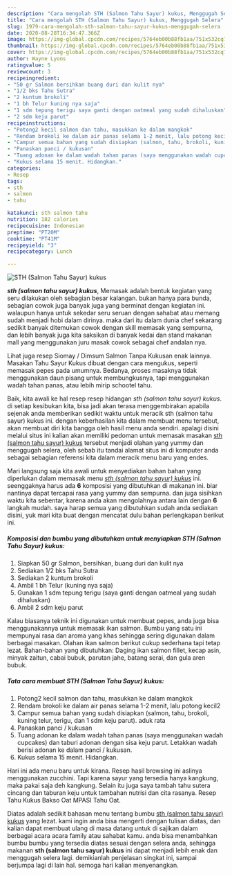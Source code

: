 ```yaml
---
description: "Cara mengolah STH (Salmon Tahu Sayur) kukus, Menggugah Selera"
title: "Cara mengolah STH (Salmon Tahu Sayur) kukus, Menggugah Selera"
slug: 1979-cara-mengolah-sth-salmon-tahu-sayur-kukus-menggugah-selera
date: 2020-08-28T16:34:47.366Z
image: https://img-global.cpcdn.com/recipes/5764eb00b88fb1aa/751x532cq70/sth-salmon-tahu-sayur-kukus-foto-resep-utama.jpg
thumbnail: https://img-global.cpcdn.com/recipes/5764eb00b88fb1aa/751x532cq70/sth-salmon-tahu-sayur-kukus-foto-resep-utama.jpg
cover: https://img-global.cpcdn.com/recipes/5764eb00b88fb1aa/751x532cq70/sth-salmon-tahu-sayur-kukus-foto-resep-utama.jpg
author: Wayne Lyons
ratingvalue: 5
reviewcount: 3
recipeingredient:
- "50 gr Salmon bersihkan buang duri dan kulit nya"
- "1/2 bks Tahu Sutra"
- "2 kuntum brokoli"
- "1 bh Telur kuning nya saja"
- "1 sdm tepung terigu saya ganti dengan oatmeal yang sudah dihaluskan"
- "2 sdm keju parut"
recipeinstructions:
- "Potong2 kecil salmon dan tahu, masukkan ke dalam mangkok"
- "Rendam brokoli ke dalam air panas selama 1-2 menit, lalu potong kecil2"
- "Campur semua bahan yang sudah disiapkan (salmon, tahu, brokoli, kuning telur, terigu, dan 1 sdm keju parut). aduk rata"
- "Panaskan panci / kukusan"
- "Tuang adonan ke dalam wadah tahan panas (saya menggunakan wadah cupcakes) dan taburi adonan dengan sisa keju parut. Letakkan wadah berisi adonan ke dalam panci / kukusan."
- "Kukus selama 15 menit. Hidangkan."
categories:
- Resep
tags:
- sth
- salmon
- tahu

katakunci: sth salmon tahu 
nutrition: 182 calories
recipecuisine: Indonesian
preptime: "PT20M"
cooktime: "PT41M"
recipeyield: "3"
recipecategory: Lunch

---
```



![STH (Salmon Tahu Sayur) kukus](https://img-global.cpcdn.com/recipes/5764eb00b88fb1aa/751x532cq70/sth-salmon-tahu-sayur-kukus-foto-resep-utama.jpg)

<b><i>sth (salmon tahu sayur) kukus</i></b>, Memasak adalah bentuk kegiatan yang seru dilakukan oleh sebagian besar kalangan. bukan hanya para bunda, sebagian cowok juga banyak juga yang berminat dengan kegiatan ini. walaupun hanya untuk sekedar seru seruan dengan sahabat atau memang sudah menjadi hobi dalam dirinya. maka dari itu dalam dunia chef sekarang sedikit banyak ditemukan cowok dengan skill memasak yang sempurna, dan lebih banyak juga kita saksikan di banyak kedai dan stand makanan mall yang menggunakan juru masak cowok sebagai chef andalan nya.

Lihat juga resep Siomay / Dimsum Salmon Tanpa Kukusan enak lainnya. Masakan Tahu Sayur Kukus dibuat dengan cara mengukus, seperti memasak pepes pada umumnya. Bedanya, proses masaknya tidak menggunakan daun pisang untuk membungkusnya, tapi menggunakan wadah tahan panas, atau lebih mirip schootel tahu.

Baik, kita awali ke hal resep resep hidangan <i>sth (salmon tahu sayur) kukus</i>. di setiap kesibukan kita, bisa jadi akan terasa menggembirakan apabila sejenak anda memberikan sedikit waktu untuk meracik sth (salmon tahu sayur) kukus ini. dengan keberhasilan kita dalam membuat menu tersebut, akan membuat diri kita bangga oleh hasil menu anda sendiri. apalagi disini melalui situs ini kalian akan memiliki pedoman untuk memasak masakan <u>sth (salmon tahu sayur) kukus</u> tersebut menjadi olahan yang yummy dan menggugah selera, oleh sebab itu tandai alamat situs ini di komputer anda sebagai sebagian referensi kita dalam meracik menu baru yang endes.


Mari langsung saja kita awali untuk menyediakan bahan bahan yang diperlukan dalam memasak menu <u><i>sth (salmon tahu sayur) kukus</i></u> ini. seenggaknya harus ada <b>6</b> komposisi yang dibutuhkan di makanan ini. biar nantinya dapat tercapai rasa yang yummy dan sempurna. dan juga sisihkan waktu kita sebentar, karena anda akan mengolahnya antara lain dengan <b>6</b> langkah mudah. saya harap semua yang dibutuhkan sudah anda sediakan disini, yuk mari kita buat dengan mencatat dulu bahan perlengkapan berikut ini.

<!--inarticleads1-->

##### Komposisi dan bumbu yang dibutuhkan untuk menyiapkan STH (Salmon Tahu Sayur) kukus:

1. Siapkan 50 gr Salmon, bersihkan, buang duri dan kulit nya
1. Sediakan 1/2 bks Tahu Sutra
1. Sediakan 2 kuntum brokoli
1. Ambil 1 bh Telur (kuning nya saja)
1. Gunakan 1 sdm tepung terigu (saya ganti dengan oatmeal yang sudah dihaluskan)
1. Ambil 2 sdm keju parut


Kalau biasanya teknik ini digunakan untuk membuat pepes, anda juga bisa menggunakannya untuk memasak ikan salmon. Bumbu yang satu ini mempunyai rasa dan aroma yang khas sehingga sering digunakan dalam berbagai masakan. Olahan ikan salmon berikut cukup sederhana tapi tetap lezat. Bahan-bahan yang dibutuhkan: Daging ikan salmon fillet, kecap asin, minyak zaitun, cabai bubuk, parutan jahe, batang serai, dan gula aren bubuk. 

<!--inarticleads2-->

##### Tata cara membuat STH (Salmon Tahu Sayur) kukus:

1. Potong2 kecil salmon dan tahu, masukkan ke dalam mangkok
1. Rendam brokoli ke dalam air panas selama 1-2 menit, lalu potong kecil2
1. Campur semua bahan yang sudah disiapkan (salmon, tahu, brokoli, kuning telur, terigu, dan 1 sdm keju parut). aduk rata
1. Panaskan panci / kukusan
1. Tuang adonan ke dalam wadah tahan panas (saya menggunakan wadah cupcakes) dan taburi adonan dengan sisa keju parut. Letakkan wadah berisi adonan ke dalam panci / kukusan.
1. Kukus selama 15 menit. Hidangkan.


Hari ini ada menu baru untuk kirana. Resep hasil browsing ini aslinya menggunakan zucchini. Tapi karena sayur yang tersedia hanya kangkung, maka pakai saja deh kangkung. Selain itu juga saya tambah tahu sutera cincang dan taburan keju untuk tambahan nutrisi dan cita rasanya. Resep Tahu Kukus Bakso Oat MPASI Tahu Oat. 

Diatas adalah sedikit bahasan menu tentang bumbu <u>sth (salmon tahu sayur) kukus</u> yang lezat. kami ingin anda bisa mengerti dengan tulisan diatas, dan kalian dapat membuat ulang di masa datang untuk di sajikan dalam berbagai acara acara family atau sahabat kamu. anda bisa menambahkan bumbu bumbu yang tersedia diatas sesuai dengan selera anda, sehingga makanan <b>sth (salmon tahu sayur) kukus</b> ini dapat menjadi lebih enak dan menggugah selera lagi. demikianlah penjelasan singkat ini, sampai berjumpa lagi di lain hal. semoga hari kalian menyenangkan.
